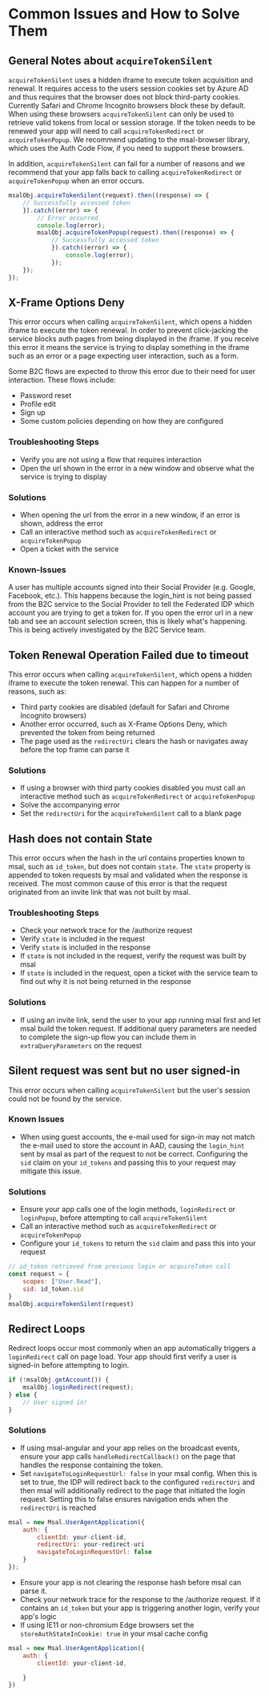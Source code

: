 # Common Issues and How to Solve Them

## General Notes about `acquireTokenSilent`

`acquireTokenSilent` uses a hidden iframe to execute token acquisition and renewal. It requires access to the users session cookies set by Azure AD and thus requires that the browser does not block third-party cookies. Currently Safari and Chrome Incognito browsers block these by default. When using these browsers `acquireTokenSilent` can only be used to retrieve valid tokens from local or session storage. If the token needs to be renewed your app will need to call `acquireTokenRedirect` or `acquireTokenPopup`. We recommend updating to the msal-browser library, which uses the Auth Code Flow, if you need to support these browsers.

In addition, `acquireTokenSilent` can fail for a number of reasons and we recommend that your app falls back to calling `acquireTokenRedirect` or `acquireTokenPopup` when an error occurs.

```javascript
msalObj.acquireTokenSilent(request).then((response) => {
    // Successfully accessed token
    }).catch((error) => {
        // Error occurred
        console.log(error);
        msalObj.acquireTokenPopup(request).then((response) => {
            // Successfully accessed token
            }).catch((error) => {
                console.log(error);
            });
    });
});
```

## X-Frame Options Deny

This error occurs when calling `acquireTokenSilent`, which opens a hidden iframe to execute the token renewal. In order to prevent click-jacking the service blocks auth pages from being displayed in the iframe. If you receive this error it means the service is trying to display something in the iframe such as an error or a page expecting user interaction, such as a form.

Some B2C flows are expected to throw this error due to their need for user interaction. These flows include:

- Password reset
- Profile edit
- Sign up
- Some custom policies depending on how they are configured

### Troubleshooting Steps

- Verify you are not using a flow that requires interaction
- Open the url shown in the error in a new window and observe what the service is trying to display

### Solutions

- When opening the url from the error in a new window, if an error is shown, address the error
- Call an interactive method such as `acquireTokenRedirect` or `acquireTokenPopup`
- Open a ticket with the service

### Known-Issues

A user has multiple accounts signed into their Social Provider (e.g. Google, Facebook, etc.). This happens because the login_hint is not being passed from the B2C service to the Social Provider to tell the Federated IDP which account you are trying to get a token for. If you open the error url in a new tab and see an account selection screen, this is likely what's happening. This is being actively investigated by the B2C Service team.

## Token Renewal Operation Failed due to timeout

This error occurs when calling `acquireTokenSilent`, which opens a hidden iframe to execute the token renewal. This can happen for a number of reasons, such as:

- Third party cookies are disabled (default for Safari and Chrome Incognito browsers)
- Another error occurred, such as X-Frame Options Deny, which prevented the token from being returned
- The page used as the `redirectUri` clears the hash or navigates away before the top frame can parse it

### Solutions

- If using a browser with third party cookies disabled you must call an interactive method such as `acquireTokenRedirect` or `acquireTokenPopup`
- Solve the accompanying error
- Set the `redirectUri` for the `acquireTokenSilent` call to a blank page

## Hash does not contain State

This error occurs when the hash in the url contains properties known to msal, such as `id_token`, but does not contain `state`. The `state` property is appended to token requests by msal and validated when the response is received. The most common cause of this error is that the request originated from an invite link that was not built by msal.

### Troubleshooting Steps

- Check your network trace for the /authorize request
- Verify `state` is included in the request
- Verify `state` is included in the response
- If `state` is not included in the request, verify the request was built by msal
- If `state` is included in the request, open a ticket with the service team to find out why it is not being returned in the response

### Solutions

- If using an invite link, send the user to your app running msal first and let msal build the token request. If additional query parameters are needed to complete the sign-up flow you can include them in `extraQueryParameters` on the request

## Silent request was sent but no user signed-in

This error occurs when calling `acquireTokenSilent` but the user's session could not be found by the service.

### Known Issues

- When using guest accounts, the e-mail used for sign-in may not match the e-mail used to store the account in AAD, causing the `login_hint` sent by msal as part of the request to not be correct. Configuring the `sid` claim on your `id_tokens` and passing this to your request may mitigate this issue.

### Solutions

- Ensure your app calls one of the login methods, `loginRedirect` or `loginPopup`, before attempting to call `acquireTokenSilent`
- Call an interactive method such as `acquireTokenRedirect` or `acquireTokenPopup`
- Configure your `id_tokens` to return the `sid` claim and pass this into your request 

```javascript
// id_token retrieved from previous login or acquireToken call
const request = {
    scopes: ["User.Read"],
    sid: id_token.sid
}
msalObj.acquireTokenSilent(request)
```

## Redirect Loops

Redirect loops occur most commonly when an app automatically triggers a `loginRedirect` call on page load. Your app should first verify a user is signed-in before attempting to login.

```javascript
if (!msalObj.getAccount()) {
    msalObj.loginRedirect(request);
} else {
    // User signed in!
}
```

### Solutions

- If using msal-angular and your app relies on the broadcast events, ensure your app calls `handleRedirectCallback()` on the page that handles the response containing the token.
- Set `navigateToLoginRequestUrl: false` in your msal config. When this is set to true, the IDP will redirect back to the configured `redirectUri` and then msal will additionally redirect to the page that initiated the login request. Setting this to false ensures navigation ends when the `redirectUri` is reached

```javascript
msal = new Msal.UserAgentApplication({
    auth: {
        clientId: your-client-id,
        redirectUri: your-redirect-uri
        navigateToLoginRequestUrl: false
    }
});
```

- Ensure your app is not clearing the response hash before msal can parse it. 
- Check your network trace for the response to the /authorize request. If it contains an `id_token` but your app is triggering another login, verify your app's logic
- If using IE11 or non-chromium Edge browsers set the `storeAuthStateInCookie: true` in your msal cache config

```javascript
msal = new Msal.UserAgentApplication({
    auth: {
        clientId: your-client-id,

    }
})
```